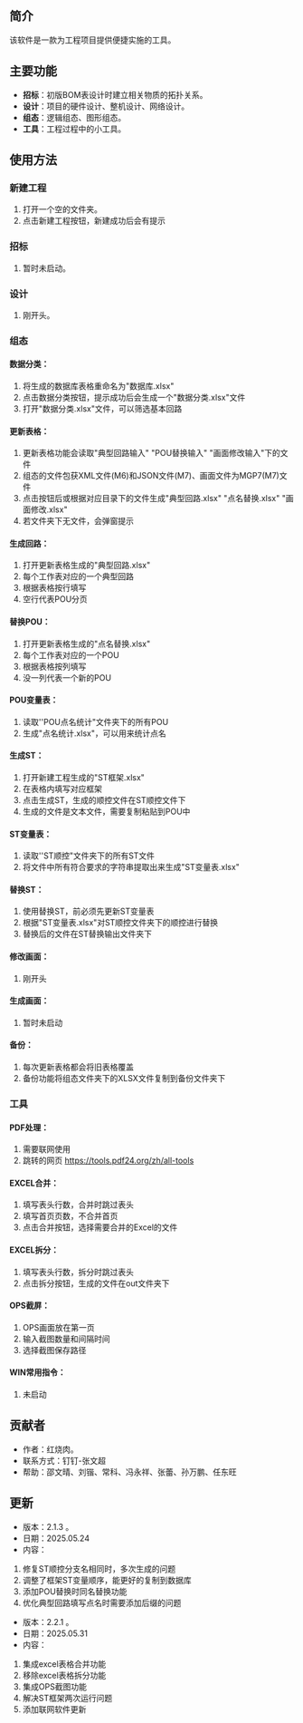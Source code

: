 ## 简介
该软件是一款为工程项目提供便捷实施的工具。

## 主要功能
- **招标**：初版BOM表设计时建立相关物质的拓扑关系。
- **设计**：项目的硬件设计、整机设计、网络设计。
- **组态**：逻辑组态、图形组态。
- **工具**：工程过程中的小工具。

## 使用方法

### 新建工程
1. 打开一个空的文件夹。
2. 点击新建工程按钮，新建成功后会有提示

### 招标
1. 暂时未启动。

### 设计
1. 刚开头。

### 组态
#### 数据分类：
1. 将生成的数据库表格重命名为"数据库.xlsx"
2. 点击数据分类按钮，提示成功后会生成一个"数据分类.xlsx"文件
3. 打开"数据分类.xlsx"文件，可以筛选基本回路
#### 更新表格：
1. 更新表格功能会读取"典型回路输入" "POU替换输入" "画面修改输入"下的文件
2. 组态的文件包获XML文件(M6)和JSON文件(M7)、画面文件为MGP7(M7)文件
3. 点击按钮后或根据对应目录下的文件生成"典型回路.xlsx" "点名替换.xlsx" "画面修改.xlsx"
4. 若文件夹下无文件，会弹窗提示
#### 生成回路：
1. 打开更新表格生成的"典型回路.xlsx"
2. 每个工作表对应的一个典型回路
3. 根据表格按行填写
4. 空行代表POU分页
#### 替换POU：
1. 打开更新表格生成的"点名替换.xlsx"
2. 每个工作表对应的一个POU
3. 根据表格按列填写
4. 没一列代表一个新的POU
#### POU变量表：
1. 读取''POU点名统计"文件夹下的所有POU
2. 生成"点名统计.xlsx"，可以用来统计点名
#### 生成ST：
1. 打开新建工程生成的"ST框架.xlsx"
2. 在表格内填写对应框架
3. 点击生成ST，生成的顺控文件在ST顺控文件下
4. 生成的文件是文本文件，需要复制粘贴到POU中
#### ST变量表：
1. 读取''ST顺控"文件夹下的所有ST文件
2. 将文件中所有符合要求的字符串提取出来生成"ST变量表.xlsx"
#### 替换ST：
1. 使用替换ST，前必须先更新ST变量表
2. 根据"ST变量表.xlsx"对ST顺控文件夹下的顺控进行替换
3. 替换后的文件在ST替换输出文件夹下
#### 修改画面：
1. 刚开头
#### 生成画面：
1. 暂时未启动
#### 备份：
1. 每次更新表格都会将旧表格覆盖
2. 备份功能将组态文件夹下的XLSX文件复制到备份文件夹下

### 工具
#### PDF处理：
1. 需要联网使用
2. 跳转的网页 https://tools.pdf24.org/zh/all-tools
#### EXCEL合并：
1. 填写表头行数，合并时跳过表头
2. 填写首页页数，不合并首页
3. 点击合并按钮，选择需要合并的Excel的文件
#### EXCEL拆分：
1. 填写表头行数，拆分时跳过表头
2. 点击拆分按钮，生成的文件在out文件夹下
#### OPS截屏：
1. OPS画面放在第一页
2. 输入截图数量和间隔时间
3. 选择截图保存路径
#### WIN常用指令：
1. 未启动

## 贡献者
- 作者：红烧肉。
- 联系方式：钉钉-张文超
- 帮助：邵文晴、刘锴、常科、冯永祥、张蕾、孙万鹏、任东旺

## 更新
- 版本：2.1.3 。
- 日期：2025.05.24
- 内容：
1. 修复ST顺控分支名相同时，多次生成的问题
2. 调整了框架ST变量顺序，能更好的复制到数据库
3. 添加POU替换时同名替换功能
4. 优化典型回路填写点名时需要添加后缀的问题

- 版本：2.2.1 。
- 日期：2025.05.31
- 内容：
1. 集成excel表格合并功能
2. 移除excel表格拆分功能
3. 集成OPS截图功能
4. 解决ST框架两次运行问题
5. 添加联网软件更新
